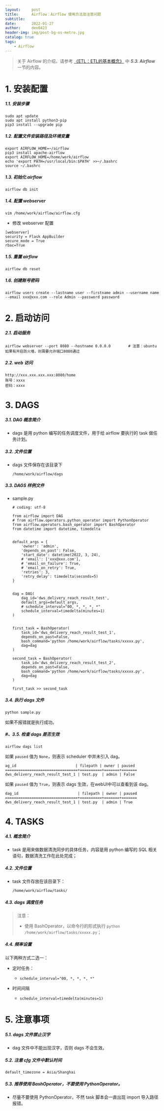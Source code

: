 ```yaml
---
layout:     post
title:      Airflow：Airflow 使用方法及注意问题
subtitle:   
date:       2022-01-27
author:     dex0423
header-img: img/post-bg-os-metro.jpg
catalog: true
tags:
    - Airflow
---
```


> 关于 Airflow 的介绍，请参考 <a href="https://dex0423.github.io/2022/01/27/ETL-ETL%E7%9A%84%E5%9F%BA%E6%9C%AC%E6%A6%82%E5%BF%B5/">《ETL：ETL的基本概念》</a> 中 ***5.3. Airflow*** 一节的内容。

# 1. 安装配置

##### 1.1. 安装步骤

```
sudo apt update
sudo apt install python3-pip
pip3 install --upgrade pip
```

##### 1.2. 配置文件安装路径及环境变量

```
export AIRFLOW_HOME=~/airflow
pip3 install apache-airflow
export AIRFLOW_HOME=/home/work/airflow
echo 'export PATH=/usr/local/bin:$PATH' >>~/.bashrc
source ~/.bashrc
```

##### 1.3. 初始化 airflow

```
airflow db init
```

##### 1.4. 配置 webserver

```
vim /home/work/airflow/airflow.cfg
```
- 修改 webserver 配置
```
[webserver]
security = Flask AppBuilder
secure_mode = True
rbac=True
```

##### 1.5. 重置 airflow

```
airflow db reset
```

##### 1.6. 创建账号密码

```
airflow users create --lastname user --firstname admin --username name --email xxx@xxx.com --role Admin --password password
```

# 2. 启动访问

##### 2.1. 启动服务

```
airflow webserver --port 8080 --hostname 0.0.0.0        # 注意：ubuntu如果有开启防火墙，则需要允许端口8080通过
```
##### 2.2. web 访问
```
http://xxx.xxx.xxx.xxx:8080/home
账号：xxxx
密码：xxxx
```

# 3. DAGS

##### 3.1. DAG 概念简介

- dags 是用 python 编写的任务调度文件，用于给 airflow 要执行的 task 做任务计划。

##### 3.2. 文件位置

- dags 文件保存在该目录下
    ```
    /home/work/airflow/dags
    ```

##### 3.3. DAGS 样例文件

- sample.py

    ```aidl
    # coding: utf-8
    
    from airflow import DAG
    # from airflow.operators.python_operator import PythonOperator
    from airflow.operators.bash_operator import BashOperator
    from datetime import datetime, timedelta
    
    
    default_args = {
        'owner': 'admin',
        'depends_on_past': False,
        'start_date': datetime(2022, 3, 24),
        # 'email': ['xxx@xxx.com'],
        # 'email_on_failure': True,
        # 'email_on_retry': True,
        'retries': 3,
        'retry_delay': timedelta(seconds=5)
    }
    
    
    dag = DAG(
        dag_id='dws_delivery_reach_result_test',
        default_args=default_args,
        # schedule_interval="00, *, *, *, *"
        schedule_interval=timedelta(minutes=1)
    )
    
  
    first_task = BashOperator(
        task_id='dws_delivery_reach_result_test_1',
        depends_on_past=False,
        bash_command='python /home/work/airflow/tasks/xxxxx.py',
        dag=dag
    )
  
    second_task = BashOperator(
        task_id='dws_delivery_reach_result_test_2',
        depends_on_past=False,
        bash_command='python /home/work/airflow/tasks/xxxxx.py',
        dag=dag
    )
    
    first_task >> second_task
  
    ```

##### 3.4. 执行 dags 文件

```aidl
python sample.py
```
如果不报错就是执行成功。

##### #、3.5. 检查 dags 是否生效

```aidl
airflow dags list
```

如果 `paused` 值为 `None`，则表示 scheduler 中并未引入 dag。

```aidl
ag_id                           | filepath | owner | paused
=================================+==========+=======+=======
dws_delivery_reach_result_test_1 | test.py  | admin | False
```
如果 `paused` 值为 `True`，则表示 dags 生效，在webUI中可以查看到该 dag。

```aidl
dag_id                           | filepath | owner | paused
=================================+==========+=======+=======
dws_delivery_reach_result_test_1 | test.py  | admin | True
```

# 4. TASKS

##### 4.1. 概念简介

- task 是用来做数据清洗同步的具体任务，内容是用 python 编写的 SQL 相关语句，数据清洗工作在此处完成；

##### 4.2. 文件位置

- task 文件存放在该目录下：

  `/home/work/airflow/tasks/`

##### 4.3. dags 调度任务

>注意：
>- 使用 BashOperator，以命令行的形式执行 `python /home/work/airflow/tasks/xxxxx.py`；

##### 4.4. 频率设置

以下两种方式二选一：

- 定时任务：
    - `schedule_interval="00, *, *, *, *"`

- 时间间隔
    - `schedule_interval=timedelta(minutes=1)`


# 5. 注意事项

##### 5.1. dags 文件禁止汉字

- dag 文件中不能出现汉字，否则 dags 不会生效。

##### 5.2. 注意 cfg 文件中默认时间

`default_timezone = Asia/Shanghai`

##### 5.3. 推荐使用 BashOperator，不要使用 PythonOperator。

- 尽量不要使用 PythonOperator，不然 task 脚本会一直出现 import 导入路径报错。


